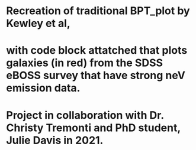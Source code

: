 # Recreation of traditional BPT_plot by Kewley et al, 
# with code block attatched that plots galaxies (in red) from the SDSS eBOSS survey that have strong neV emission data.
# Project in collaboration with Dr. Christy Tremonti and PhD student, Julie Davis in 2021.
